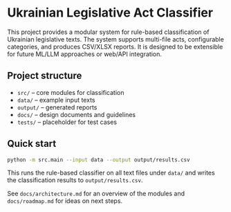 # Ukrainian Legislative Act Classifier

This project provides a modular system for rule-based classification of Ukrainian legislative texts. The system supports multi-file acts, configurable categories, and produces CSV/XLSX reports. It is designed to be extensible for future ML/LLM approaches or web/API integration.

## Project structure

- `src/` – core modules for classification
- `data/` – example input texts
- `output/` – generated reports
- `docs/` – design documents and guidelines
- `tests/` – placeholder for test cases

## Quick start

```bash
python -m src.main --input data --output output/results.csv
```

This runs the rule-based classifier on all text files under `data/` and writes the classification results to `output/results.csv`.

See `docs/architecture.md` for an overview of the modules and `docs/roadmap.md` for ideas on next steps.
